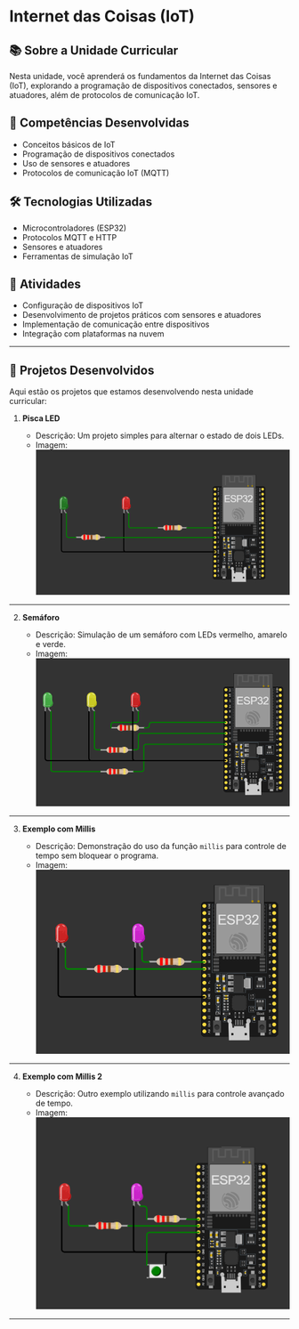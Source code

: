 # Internet das Coisas (IoT)

## 📚 Sobre a Unidade Curricular

Nesta unidade, você aprenderá os fundamentos da Internet das Coisas (IoT), explorando a programação de dispositivos conectados, sensores e atuadores, além de protocolos de comunicação IoT.

## 🎯 Competências Desenvolvidas

- Conceitos básicos de IoT
- Programação de dispositivos conectados
- Uso de sensores e atuadores
- Protocolos de comunicação IoT (MQTT)

## 🛠️ Tecnologias Utilizadas

- Microcontroladores (ESP32)
- Protocolos MQTT e HTTP
- Sensores e atuadores
- Ferramentas de simulação IoT

## 📅 Atividades

- Configuração de dispositivos IoT
- Desenvolvimento de projetos práticos com sensores e atuadores
- Implementação de comunicação entre dispositivos
- Integração com plataformas na nuvem

---

## 📂 Projetos Desenvolvidos

Aqui estão os projetos que estamos desenvolvendo nesta unidade curricular:

1. **Pisca LED**

   - Descrição: Um projeto simples para alternar o estado de dois LEDs.
   - Imagem:
     <div style="text-align: left;">
     <img src="./img/01_Pisca_Led.png" alt="Pisca LED" width="600">
     </div>

---

2. **Semáforo**

   - Descrição: Simulação de um semáforo com LEDs vermelho, amarelo e verde.
   - Imagem:
     <div style="text-align: left;">
     <img src="./img/02_Semaforo.png" alt="Semáforo" width="600">
     </div>

---

3. **Exemplo com Millis**

   - Descrição: Demonstração do uso da função `millis` para controle de tempo sem bloquear o programa.
   - Imagem:
     <div style="text-align: left;">
     <img src="./img/03_Exemplo_Millis.png" alt="Exemplo com Millis" width="600">
     </div>

---

4. **Exemplo com Millis 2**

   - Descrição: Outro exemplo utilizando `millis` para controle avançado de tempo.
   - Imagem:
     <div style="text-align: left;">
     <img src="./img/04_Exemplo_Millis_02.png" alt="Exemplo com Millis 2" width="600">
     </div>

---

